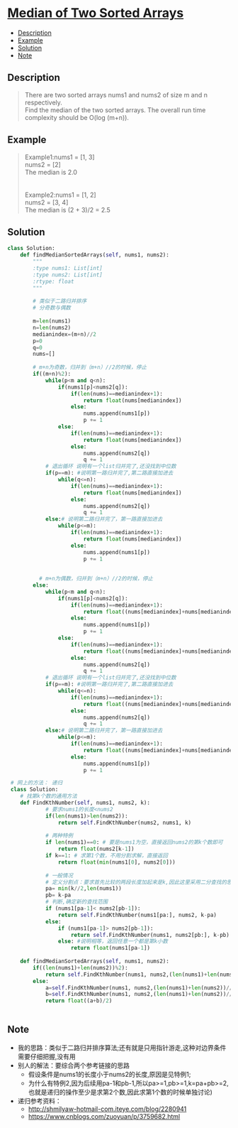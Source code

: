 # [Median of Two Sorted Arrays](https://leetcode.com/problems/median-of-two-sorted-arrays/description/)

<!-- GFM-TOC -->
* <a href="#Description">Description</a>
* <a href="#Example">Example</a>
* <a href="#Solution">Solution</a>
* <a href="#Note">Note</a>
<!-- GFM-TOC -->

## <a name="Description">Description</a>
>There are two sorted arrays nums1 and nums2 of size m and n respectively.</br>
Find the median of the two sorted arrays. The overall run time complexity should be O(log (m+n)).</br>

## <a name="Example">Example</a>
>Example1:nums1 = [1, 3]</br>
nums2 = [2]</br>
The median is 2.0</br></br></br>
Example2:nums1 = [1, 2]</br>
nums2 = [3, 4]</br>
The median is (2 + 3)/2 = 2.5</br>
## <a name="Solution">Solution</a>
```python
class Solution:
    def findMedianSortedArrays(self, nums1, nums2):
        """
        :type nums1: List[int]
        :type nums2: List[int]
        :rtype: float
        """
        
        # 类似于二路归并排序
        # 分奇数与偶数
        
        m=len(nums1)
        n=len(nums2)
        medianindex=(m+n)//2
        p=0
        q=0
        nums=[]
        
        # m+n为奇数，归并到（m+n）//2的时候，停止
        if((m+n)%2):
            while(p<m and q<n):
                if(nums1[p]<nums2[q]):
                    if(len(nums)==medianindex+1):
                        return float(nums[medianindex])
                    else:
                        nums.append(nums1[p])
                        p += 1
                else:
                    if(len(nums)==medianindex+1):
                        return float(nums[medianindex])
                    else:
                        nums.append(nums2[q])
                        q += 1
            # 退出循环 说明有一个list归并完了,还没找到中位数
            if(p==m): #说明第一路归并完了,第二路直接加进去
                while(q<=n):
                    if(len(nums)==medianindex+1):
                        return float(nums[medianindex])
                    else:
                        nums.append(nums2[q])
                        q += 1
            else:# 说明第二路归并完了，第一路直接加进去
                while(p<=m):
                    if(len(nums)==medianindex+1):
                        return float(nums[medianindex])
                    else:
                        nums.append(nums1[p])
                        p += 1
                
                        
          # m+n为偶数，归并到（m+n）//2的时候，停止
        else:
            while(p<m and q<n):
                if(nums1[p]<nums2[q]):
                    if(len(nums)==medianindex+1):
                        return float((nums[medianindex]+nums[medianindex-1])/2)
                    else:
                        nums.append(nums1[p])
                        p += 1
                else:
                    if(len(nums)==medianindex+1):
                        return float((nums[medianindex]+nums[medianindex-1])/2)
                    else:
                        nums.append(nums2[q])
                        q += 1
            # 退出循环 说明有一个list归并完了,还没找到中位数
            if(p==m): #说明第一路归并完了,第二路直接加进去
                while(q<=n):
                    if(len(nums)==medianindex+1):
                        return float((nums[medianindex]+nums[medianindex-1])/2)
                    else:
                        nums.append(nums2[q])
                        q += 1
            else:# 说明第二路归并完了，第一路直接加进去
                while(p<=m):
                    if(len(nums)==medianindex+1):
                        return float((nums[medianindex]+nums[medianindex-1])/2)
                    else:
                        nums.append(nums1[p])
                        p += 1   
```
```python
 # 网上的方法： 递归
 class Solution:   
    # 找第k个数的通用方法
    def FindKthNumber(self, nums1, nums2, k):
            # 要求nums1的长度<nums2
            if(len(nums1)>len(nums2)):
                return self.FindKthNumber(nums2, nums1, k)
            
            # 两种特例
            if len(nums1)==0: # 要是nums1为空，直接返回nums2的第k个数即可
                return float(nums2[k-1])
            if k==1: # 求第1个数，不用分割求解，直接返回
                return float(min(nums1[0], nums2[0]))
            
            # 一般情况
            # 定义分割点：要求首先比较的两段长度加起来是k,因此这里采用二分查找的思想，从k/2开始分割
            pa= min(k//2,len(nums1))
            pb= k-pa
            # 判断,确定新的查找范围
            if (nums1[pa-1]< nums2[pb-1]):
                return self.FindKthNumber(nums1[pa:], nums2, k-pa)  
            else:
                if (nums1[pa-1]> nums2[pb-1]):
                    return self.FindKthNumber(nums1, nums2[pb:], k-pb)
                else: #说明相等，返回任意一个都是第k小数
                    return float(nums1[pa-1])
                
    def findMedianSortedArrays(self, nums1, nums2):
        if((len(nums1)+len(nums2))%2):
            return self.FindKthNumber(nums1, nums2,(len(nums1)+len(nums2))//2+1)
        else:
            a=self.FindKthNumber(nums1, nums2,(len(nums1)+len(nums2))//2)
            b=self.FindKthNumber(nums1, nums2,(len(nums1)+len(nums2))//2+1)
            return float((a+b)/2)
            
 ```
## <a name="Note">Note</a>
* 我的思路：类似于二路归并排序算法;还有就是只用指针游走,这种对边界条件需要仔细把握,没有用
* 别人的解法：要综合两个参考链接的思路
    * 假设条件是nums1的长度小于nums2的长度,原因是见特例1;
    * 为什么有特例2,因为后续用pa-1和pb-1,所以pa>=1,pb>=1,k=pa+pb>=2,也就是递归的操作至少是求第2个数,因此求第1个数的时候单独讨论)
* 递归参考资料：
    * http://shmilyaw-hotmail-com.iteye.com/blog/2280941
    * https://www.cnblogs.com/zuoyuan/p/3759682.html







